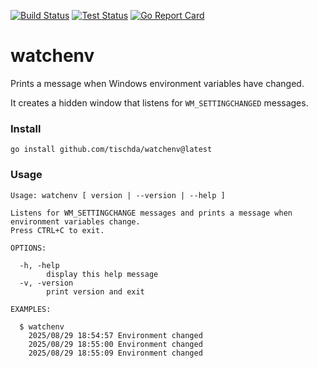 ﻿[![Build Status](https://github.com/tischda/watchenv/actions/workflows/build.yml/badge.svg)](https://github.com/tischda/watchenv/actions/workflows/build.yml)
[![Test Status](https://github.com/tischda/watchenv/actions/workflows/test.yml/badge.svg)](https://github.com/tischda/watchenv/actions/workflows/test.yml)
[![Go Report Card](https://goreportcard.com/badge/github.com/tischda/watchenv)](https://goreportcard.com/report/github.com/tischda/watchenv)

# watchenv

Prints a message when Windows environment variables have changed.

It creates a hidden window that listens for `WM_SETTINGCHANGED` messages.

### Install

~~~
go install github.com/tischda/watchenv@latest
~~~

### Usage

~~~
Usage: watchenv [ version | --version | --help ]

Listens for WM_SETTINGCHANGE messages and prints a message when environment variables change.
Press CTRL+C to exit.

OPTIONS:

  -h, -help
        display this help message
  -v, -version
        print version and exit

EXAMPLES:

  $ watchenv
    2025/08/29 18:54:57 Environment changed
    2025/08/29 18:55:00 Environment changed
    2025/08/29 18:55:09 Environment changed
~~~

